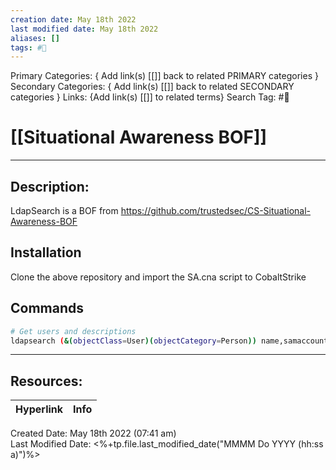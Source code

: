 ```yaml
---
creation date: May 18th 2022
last modified date: May 18th 2022
aliases: []
tags: #🧰
---
```


Primary Categories: { Add link(s) [[]] back to related PRIMARY categories }
Secondary Categories:  { Add link(s) [[]] back to related SECONDARY categories }
Links: {Add link(s) [[]] to related terms}
Search Tag: #🧰  

# [[Situational Awareness BOF]]  
___

## Description:
LdapSearch is a BOF from https://github.com/trustedsec/CS-Situational-Awareness-BOF

## Installation
Clone the above repository and import the SA.cna script to CobaltStrike

## Commands
```bash
# Get users and descriptions
ldapsearch (&(objectClass=User)(objectCategory=Person)) name,samaccountname,description 
```


___

## Resources:

| Hyperlink | Info |
| --------- | ---- |


Created Date: May 18th 2022 (07:41 am)  
Last Modified Date: <%+tp.file.last_modified_date("MMMM Do YYYY (hh:ss a)")%>
